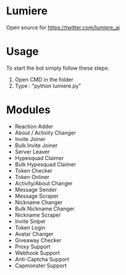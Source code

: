 # Lumiere
Open source for https://twitter.com/lumiere_ai

# Usage
To start the bot simply follow these steps:
1. Open CMD in the folder
2. Type : "python lumiere.py"

# Modules
- Reaction Adder
- About / Activity Changer
- Invite Joiner
- Bulk Invite Joiner
- Server Leaver
- Hypesquad Claimer
- Bulk Hypesquad Claimer
- Token Checker
- Token Onliner
- Activity/About Changer
- Message Sender 
- Message Scraper
- Nickname Changer 
- Bulk Nickname Changer
- Nickname Scraper 
- Invite Sniper 
- Token Login
- Avatar Changer
- Giveaway Checker
- Proxy Support
- Webhook Support
- Anti-Captcha Support
- Capmonster Support
